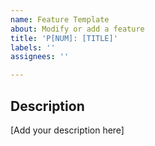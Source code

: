 ```yaml
---
name: Feature Template
about: Modify or add a feature
title: 'P[NUM]: [TITLE]'
labels: ''
assignees: ''

---
```


## Description
[Add your description here]
